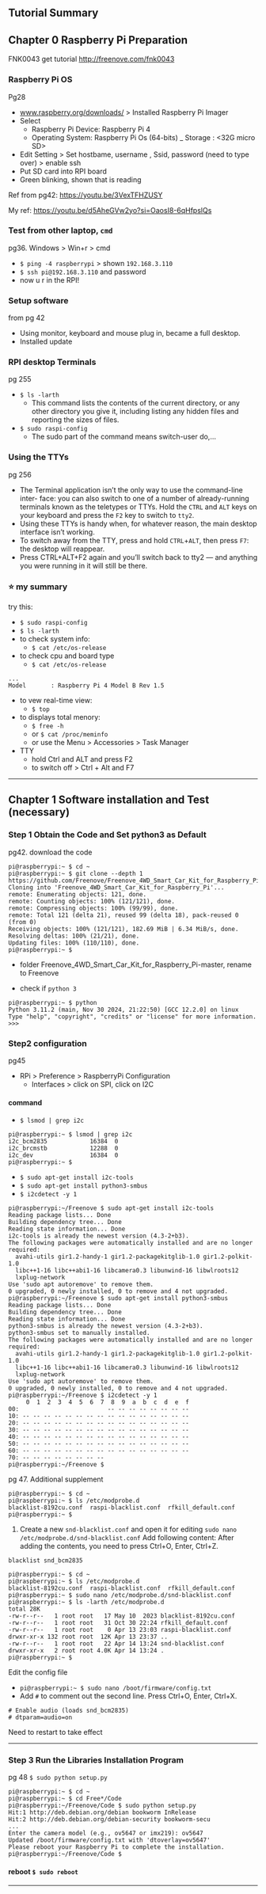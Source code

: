 Tutorial Summary
---

## Chapter 0 Raspberry Pi Preparation

FNK0043 get tutorial
http://freenove.com/fnk0043

### Raspberry Pi OS
Pg28
- www.raspberry.org/downloads/   >  Installed Raspberry Pi Imager
- Select
  - Raspberry Pi Device:  Raspberry Pi 4
  - Operating System: Raspberry Pi Os (64-bits)
  _ Storage : <32G micro SD>
- Edit Setting > Set hostbame, username , Ssid, password (need to type over) > enable ssh
- Put SD card into RPI board
- Green blinking, shown that is reading

Ref from pg42: 
https://youtu.be/3VexTFHZUSY

My ref: https://youtu.be/d5AheGVw2yo?si=OaosI8-6qHfpslQs

### Test from other laptop, `cmd`
pg36. Windows > Win+r > cmd
- `$ ping -4 raspberrypi` > shown `192.168.3.110`
- `$ ssh pi@192.168.3.110` and password
- now u r in the RPI!

### Setup software
from pg 42 
- Using monitor, keyboard and mouse plug in, became a full desktop.
- Installed update


### RPI desktop Terminals
pg 255
- `$ ls -larth`
   - This command lists the contents of the current directory, or any other
 directory you give it, including listing any hidden files and reporting the sizes of files.
- `$ sudo raspi-config`
   - The sudo part of the command means switch-user do,...


### Using the TTYs
pg 256
- The Terminal application isn’t the only way to use the command-line inter- face: you can also switch to one of a number of already-running terminals known as the teletypes or TTYs. 
Hold the `CTRL` and `ALT` keys on your keyboard and press the `F2` key to switch to `tty2`.
- Using these TTYs is handy when, for whatever reason, the main desktop interface isn’t working.
- To switch away from the TTY, press and hold `CTRL`+`ALT`, then press `F7`: the desktop will reappear.
- Press CTRL+ALT+F2 again and you’ll switch back to tty2 — and anything you were running in it will still be there.

### :star: my summary
try this:
- `$ sudo raspi-config`
- `$ ls -larth`
- to check system info:
   - `$ cat /etc/os-release`
- to check cpu and board type
   - `$ cat /etc/os-release`
``` console
...
Model		: Raspberry Pi 4 Model B Rev 1.5
```
- to vew real-time view:
   - `$ top`
- to displays total menory:
   - `$ free -h`
   - or `$ cat /proc/meminfo`
   - or use the Menu > Accessories > Task Manager
- TTY
   - hold Ctrl and ALT and press F2
   - to switch off > Ctrl + Alt and F7

---

## Chapter 1 Software installation and Test (necessary)

### Step 1 Obtain the Code and Set python3 as Default

pg42. download the code
``` console
pi@raspberrypi:~ $ cd ~
pi@raspberrypi:~ $ git clone --depth 1 https://github.com/Freenove/Freenove_4WD_Smart_Car_Kit_for_Raspberry_Pi
Cloning into 'Freenove_4WD_Smart_Car_Kit_for_Raspberry_Pi'...
remote: Enumerating objects: 121, done.
remote: Counting objects: 100% (121/121), done.
remote: Compressing objects: 100% (99/99), done.
remote: Total 121 (delta 21), reused 99 (delta 18), pack-reused 0 (from 0)
Receiving objects: 100% (121/121), 182.69 MiB | 6.34 MiB/s, done.
Resolving deltas: 100% (21/21), done.
Updating files: 100% (110/110), done.
pi@raspberrypi:~ $ 
```

- folder Freenove_4WD_Smart_Car_Kit_for_Raspberry_Pi-master, 
rename to Freenove


- check if `python 3`
``` console
pi@raspberrypi:~ $ python
Python 3.11.2 (main, Nov 30 2024, 21:22:50) [GCC 12.2.0] on linux
Type "help", "copyright", "credits" or "license" for more information.
>>> 
```

### Step2 configuration
pg45
- RPi > Preference > RaspberryPi Configuration
  - Interfaces > click on SPI, click on I2C
#### command
- `$ lsmod | grep i2c`
``` console
pi@raspberrypi:~ $ lsmod | grep i2c
i2c_bcm2835            16384  0
i2c_brcmstb            12288  0
i2c_dev                16384  0
pi@raspberrypi:~ $ 
```
- `$ sudo apt-get install i2c-tools`
- `$ sudo apt-get install python3-smbus`
- `$ i2cdetect -y 1`

``` console
pi@raspberrypi:~/Freenove $ sudo apt-get install i2c-tools
Reading package lists... Done
Building dependency tree... Done
Reading state information... Done
i2c-tools is already the newest version (4.3-2+b3).
The following packages were automatically installed and are no longer required:
  avahi-utils gir1.2-handy-1 gir1.2-packagekitglib-1.0 gir1.2-polkit-1.0
  libc++1-16 libc++abi1-16 libcamera0.3 libunwind-16 libwlroots12
  lxplug-network
Use 'sudo apt autoremove' to remove them.
0 upgraded, 0 newly installed, 0 to remove and 4 not upgraded.
pi@raspberrypi:~/Freenove $ sudo apt-get install python3-smbus
Reading package lists... Done
Building dependency tree... Done
Reading state information... Done
python3-smbus is already the newest version (4.3-2+b3).
python3-smbus set to manually installed.
The following packages were automatically installed and are no longer required:
  avahi-utils gir1.2-handy-1 gir1.2-packagekitglib-1.0 gir1.2-polkit-1.0
  libc++1-16 libc++abi1-16 libcamera0.3 libunwind-16 libwlroots12
  lxplug-network
Use 'sudo apt autoremove' to remove them.
0 upgraded, 0 newly installed, 0 to remove and 4 not upgraded.
pi@raspberrypi:~/Freenove $ i2cdetect -y 1
     0  1  2  3  4  5  6  7  8  9  a  b  c  d  e  f
00:                         -- -- -- -- -- -- -- -- 
10: -- -- -- -- -- -- -- -- -- -- -- -- -- -- -- -- 
20: -- -- -- -- -- -- -- -- -- -- -- -- -- -- -- -- 
30: -- -- -- -- -- -- -- -- -- -- -- -- -- -- -- -- 
40: -- -- -- -- -- -- -- -- -- -- -- -- -- -- -- -- 
50: -- -- -- -- -- -- -- -- -- -- -- -- -- -- -- -- 
60: -- -- -- -- -- -- -- -- -- -- -- -- -- -- -- -- 
70: -- -- -- -- -- -- -- --                         
pi@raspberrypi:~/Freenove $ 
```

pg 47. Additional supplement
``` console
pi@raspberrypi:~ $ cd ~
pi@raspberrypi:~ $ ls /etc/modprobe.d
blacklist-8192cu.conf  raspi-blacklist.conf  rfkill_default.conf
pi@raspberrypi:~ $ 

```
1. Create a new `snd-blacklist.conf` and open it for editing
`sudo nano /etc/modprobe.d/snd-blacklist.conf`
Add following content: After adding the contents, you need to press Ctrl+O, Enter, Ctrl+Z.
```
blacklist snd_bcm2835
```

``` console
pi@raspberrypi:~ $ cd ~
pi@raspberrypi:~ $ ls /etc/modprobe.d
blacklist-8192cu.conf  raspi-blacklist.conf  rfkill_default.conf
pi@raspberrypi:~ $ sudo nano /etc/modprobe.d/snd-blacklist.conf
pi@raspberrypi:~ $ ls -larth /etc/modprobe.d
total 28K
-rw-r--r--   1 root root   17 May 10  2023 blacklist-8192cu.conf
-rw-r--r--   1 root root   31 Oct 30 22:24 rfkill_default.conf
-rw-r--r--   1 root root    0 Apr 13 23:03 raspi-blacklist.conf
drwxr-xr-x 132 root root  12K Apr 13 23:37 ..
-rw-r--r--   1 root root   22 Apr 14 13:24 snd-blacklist.conf
drwxr-xr-x   2 root root 4.0K Apr 14 13:24 .
pi@raspberrypi:~ $ 

```
Edit the config file
- `pi@raspberrypi:~ $ sudo nano /boot/firmware/config.txt`
- Add `#` to comment out the second line. Press Ctrl+O, Enter, Ctrl+X.
``` 
# Enable audio (loads snd_bcm2835)
# dtparam=audio=on
```
Need to restart to take effect

---
### Step 3 Run the Libraries Installation Program
pg 48 `$ sudo python setup.py`
``` console
pi@raspberrypi:~ $ cd ~
pi@raspberrypi:~ $ cd Free*/Code
pi@raspberrypi:~/Freenove/Code $ sudo python setup.py
Hit:1 http://deb.debian.org/debian bookworm InRelease
Hit:2 http://deb.debian.org/debian-security bookworm-secu
...
Enter the camera model (e.g., ov5647 or imx219): ov5647
Updated /boot/firmware/config.txt with 'dtoverlay=ov5647'
Please reboot your Raspberry Pi to complete the installation.
pi@raspberrypi:~/Freenove/Code $ 
```
#### reboot `$ sudo reboot`


----
